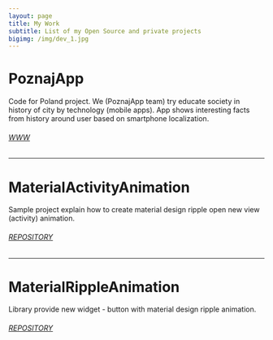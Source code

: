 ```yaml
---
layout: page
title: My Work
subtitle: List of my Open Source and private projects
bigimg: /img/dev_1.jpg
---
```



# PoznajApp

Code for Poland project. We (PoznajApp team) try educate society in history of city by technology (mobile apps). App shows interesting facts from history around user based on smartphone localization.

###### [WWW](http://poznajapp.pl)

---
# MaterialActivityAnimation

Sample project explain how to create material design ripple open new view (activity) animation.

###### [REPOSITORY](https://github.com/rafalgawlik/MaterialActivityAnimations)

---
# MaterialRippleAnimation

Library provide new widget - button with material design ripple animation.

###### [REPOSITORY](https://github.com/rafalgawlik/MaterialRippleAnimation)
